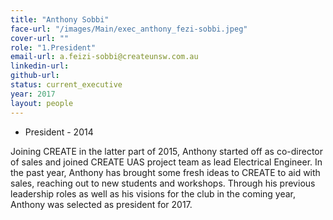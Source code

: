 ```yaml
---
title: "Anthony Sobbi"
face-url: "/images/Main/exec_anthony_fezi-sobbi.jpeg"
cover-url: ""
role: "1.President"
email-url: a.feizi-sobbi@createunsw.com.au
linkedin-url:
github-url:
status: current_executive
year: 2017
layout: people
---
```

- President - 2014

Joining CREATE in the latter part of 2015, Anthony started off as co-director of sales and joined CREATE UAS project team as lead Electrical Engineer. In the past year, Anthony has brought some fresh ideas to CREATE to aid with sales, reaching out to new students and workshops. Through his previous leadership roles as well as his visions for the club in the coming year, Anthony was selected as president for 2017.

